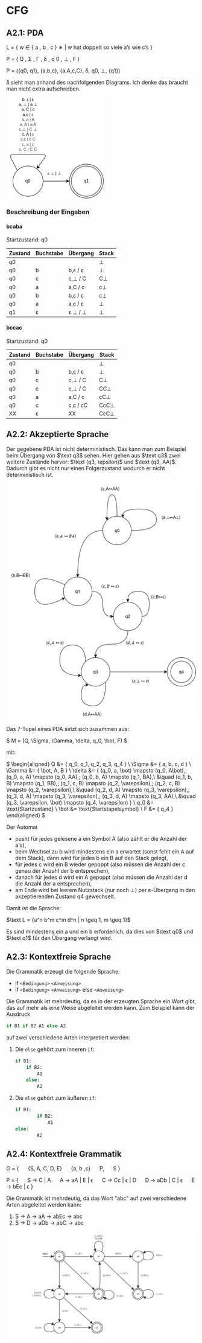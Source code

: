 # CFG

## A2.1: PDA

L = { w ∈ { a , b , c } ∗ | w hat doppelt so viele a’s wie c’s }

P = ( Q ,   Σ ,   Γ ,   δ ,   q 0 ,   ⊥ ,   F )

P = ({q0, q1}, {a,b,c}, {a,A,c,C}, δ, q0, ⊥, {q1})

δ sieht man anhand des nachfolgenden Diagrams. Ich denke das braucht man nicht extra aufschreiben.

![a2_1_pda.png](a2_1_pda.png)

### Beschreibung der Eingaben

#### bcaba

Startzustand: q0

| Zustand | Buchstabe | Übergang | Stack |
|---------|-----------|----------|-------|
|   q0    |           |          |   ⊥   |
|   q0    |    b      |  b,ε / ε |   ⊥   |
|   q0    |    c      |  c,⊥ / C |   C⊥  |
|   q0    |    a      |  a,C / c |   c⊥  |
|   q0    |    b      |  b,ε / ε |   c⊥  |
|   q0    |    a      |  a,c / ε |   ⊥   |
|   q1    |    ε      |  ε ⊥ / ⊥ |   ⊥   |

#### bccac

Startzustand: q0

| Zustand | Buchstabe | Übergang | Stack |
|---------|-----------|----------|-------|
|   q0    |           |          |   ⊥   |
|   q0    |    b      |  b,ε / ε |   ⊥   |
|   q0    |    c      |  c,⊥ / C |   C⊥  |
|   q0    |    c      |  c,⊥ / C |  CC⊥  |
|   q0    |    a      |  a,C / c |  cC⊥  |
|   q0    |    c      |  c,c / cC|  CcC⊥ |
|   XX    |    ε      |    XX    |  CcC⊥ |

## A2.2: Akzeptierte Sprache

Der gegebene PDA ist nicht deterministisch. Das kann man zum Beispiel beim Übergang von $\text q3$ sehen.
Hier gehen aus $\text q3$ zwei weitere Zustände hervor: $\text (q3, \epsilon)$ und $\text (q3, AA)$. Dadurch gibt es nicht nur einen Folgerzustand wodurch er nicht deterministisch ist.

![PDA](a2_2.png)

Das 7-Tupel eines PDA setzt sich zusammen aus:

$
M = (Q, \Sigma, \Gamma, \delta, q_0, \bot, F)
$

mit:

$
\begin{aligned}
Q &= \{ q_0, q_1, q_2, q_3, q_4 \} \\
\Sigma &= \{ a, b, c, d \} \\
\Gamma &= \{ \bot, A, B \} \\
\delta &= \{
    (q_0, a, \bot) \mapsto (q_0, A\bot),\;
    (q_0, a, A) \mapsto (q_0, AA),\;
    (q_0, b, A) \mapsto (q_1, BA),\\
    &\quad (q_1, b, B) \mapsto (q_1, BB),\;
    (q_1, c, B) \mapsto (q_2, \varepsilon),\;
    (q_2, c, B) \mapsto (q_2, \varepsilon),\\
    &\quad (q_2, d, A) \mapsto (q_3, \varepsilon),\;
    (q_3, d, A) \mapsto (q_3, \varepsilon),\;
    (q_3, d, A) \mapsto (q_3, AA),\\
    &\quad (q_3, \varepsilon, \bot) \mapsto (q_4, \varepsilon)
\} \\
q_0 &= \text{Startzustand} \\
\bot &= \text{Startstapelsymbol} \\
F &= \{ q_4 \}
\end{aligned}
$

Der Automat

- pusht für jedes gelesene a ein Symbol A (also zählt er die Anzahl der a's),
- beim Wechsel zu b wird mindestens ein a erwartet (sonst fehlt ein A auf dem Stack), dann wird für jedes b ein B auf den Stack gelegt,
- für jedes c wird ein B wieder gepoppt (also müssen die Anzahl der c genau der Anzahl der b entsprechen),
- danach für jedes d wird ein A gepoppt (also müssen die Anzahl der d die Anzahl der a entsprechen),
- am Ende wird bei leerem Nutzstack (nur noch ⊥) per ε-Übergang in den akzeptierenden Zustand q4 gewechselt.

Damit ist die Sprache:

$\text L = {a^n b^m c^m d^n | n \geq 1, m \geq 1}$

Es sind mindestens ein a und ein b erforderlich, da dies von $\text q0$ und $\text q1$ für den Übergang verlangt wird.

## A2.3: Kontextfreie Sprache

Die Grammatik erzeugt die folgende Sprache:

- if `<Bedingung>` `<Anweisung>`
- if `<Bedingung>` `<Anweisung>` else `<Anweisung>`

Die Grammatik ist mehrdeutig, da es in der erzeugten Sprache ein Wort gibt, das auf mehr als eine Weise abgeleitet werden kann. Zum Beispiel kann der Ausdruck

```Python
if B1 if B2 A1 else A2
```

auf zwei verschiedene Arten interpretiert werden:

1. Die `else` gehört zum inneren `if`:

   ```Python
   if B1:
       if B2:
           A1
       else:
           A2
   ```

2. Die `else` gehört zum äußeren `if`:

    ```Python
    if B1:
            if B2:
                A1
    else:
            A2
    ```

## A2.4: Kontextfreie Grammatik

G = {
&nbsp;&nbsp;&nbsp;&nbsp;    {S, A, C, D, E}
&nbsp;&nbsp;&nbsp;&nbsp;    {a, b ,c}
&nbsp;&nbsp;&nbsp;&nbsp;    P,
&nbsp;&nbsp;&nbsp;&nbsp;    S
}

P = {
&nbsp;&nbsp;&nbsp;&nbsp;    S -> C | A
&nbsp;&nbsp;&nbsp;&nbsp;    A -> aA | E | ϵ
&nbsp;&nbsp;&nbsp;&nbsp;    C -> Cc | ϵ | D
&nbsp;&nbsp;&nbsp;&nbsp;    D -> aDb | C | ϵ
&nbsp;&nbsp;&nbsp;&nbsp;    E -> bEc | ϵ
}

Die Grammatik ist mehrdeutig, da das Wort "abc" auf zwei verschiedene Arten abgeleitet werden kann:

1. S -> A -> aA -> abEc -> abc
2. S -> D -> aDb -> abC -> abc

![PDA](pda4.svg)
